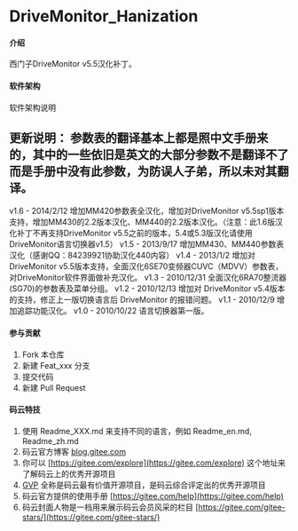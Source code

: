 # DriveMonitor_Hanization

#### 介绍
西门子DriveMonitor v5.5汉化补丁。

#### 软件架构
软件架构说明


更新说明：
参数表的翻译基本上都是照中文手册来的，其中的一些依旧是英文的大部分参数不是翻译不了而是手册中没有此参数，为防误人子弟，所以未对其翻译。
--------------

v1.6 - 2014/2/12	增加MM420参数表全汉化，增加对DriveMonitor v5.5sp1版本支持，增加MM430的2.2版本汉化、MM440的2.2版本汉化。（注意：此1.6版汉化补丁不再支持DriveMonitor v5.5之前的版本，5.4或5.3版汉化请使用DriveMonitor语言切换器v1.5）
v1.5 - 2013/9/17	增加MM430、MM440参数表汉化（感谢QQ：84239921协助汉化440内容）
v1.4 - 2013/1/2 	增加对DriveMonitor v5.5版本支持，全面汉化6SE70变频器CUVC（MDVV）参数表，对DriveMonitor软件界面做补充汉化。
v1.3 - 2010/12/31	全面汉化6RA70整流器(SG70)的参数表及菜单分组。
v1.2 - 2010/12/13	增加对 DriveMonitor v5.4版本的支持，修正上一版切换语言后 DriveMonitor 的报错问题。
v1.1 - 2010/12/9	增加追踪功能汉化。
v1.0 - 2010/10/22	语言切换器第一版。

#### 参与贡献

1. Fork 本仓库
2. 新建 Feat_xxx 分支
3. 提交代码
4. 新建 Pull Request


#### 码云特技

1. 使用 Readme\_XXX.md 来支持不同的语言，例如 Readme\_en.md, Readme\_zh.md
2. 码云官方博客 [blog.gitee.com](https://blog.gitee.com)
3. 你可以 [https://gitee.com/explore](https://gitee.com/explore) 这个地址来了解码云上的优秀开源项目
4. [GVP](https://gitee.com/gvp) 全称是码云最有价值开源项目，是码云综合评定出的优秀开源项目
5. 码云官方提供的使用手册 [https://gitee.com/help](https://gitee.com/help)
6. 码云封面人物是一档用来展示码云会员风采的栏目 [https://gitee.com/gitee-stars/](https://gitee.com/gitee-stars/)